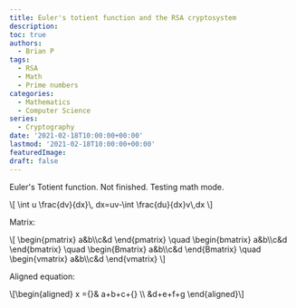 ```yaml
---
title: Euler's totient function and the RSA cryptosystem
description:
toc: true
authors:
  - Brian P
tags:
  - RSA
  - Math
  - Prime numbers
categories:
  - Mathematics
  - Computer Science
series:
  - Cryptography
date: '2021-02-18T10:00:00+00:00'
lastmod: '2021-02-18T10:00:00+00:00'
featuredImage:
draft: false
---
```


Euler's Totient function. Not finished. Testing math mode.

<div>
\[ \int u \frac{dv}{dx}\, dx=uv-\int \frac{du}{dx}v\,dx \]
</div>


Matrix:

<div>
\[ \begin{pmatrix} a&b\\c&d \end{pmatrix} \quad
\begin{bmatrix} a&b\\c&d \end{bmatrix} \quad
\begin{Bmatrix} a&b\\c&d \end{Bmatrix} \quad
\begin{vmatrix} a&b\\c&d \end{vmatrix} \]
</div>

Aligned equation:

<div>
\[\begin{aligned}
x ={}& a+b+c+{} \\
&d+e+f+g
\end{aligned}\]
</div>


